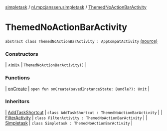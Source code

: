 [simpletask](../../index.md) / [nl.mpcjanssen.simpletask](../index.md) / [ThemedNoActionBarActivity](.)

# ThemedNoActionBarActivity

`abstract class ThemedNoActionBarActivity : AppCompatActivity` [(source)](https://github.com/mpcjanssen/simpletask-android/blob/master/src/main/java/nl/mpcjanssen/simpletask/ThemedActivities.kt#L7)

### Constructors

| [&lt;init&gt;](-init-.md) | `ThemedNoActionBarActivity()` |

### Functions

| [onCreate](on-create.md) | `open fun onCreate(savedInstanceState: Bundle?): Unit` |

### Inheritors

| [AddTaskShortcut](../-add-task-shortcut/index.md) | `class AddTaskShortcut : ThemedNoActionBarActivity` |
| [FilterActivity](../-filter-activity/index.md) | `class FilterActivity : ThemedNoActionBarActivity` |
| [Simpletask](../-simpletask/index.md) | `class Simpletask : ThemedNoActionBarActivity` |

